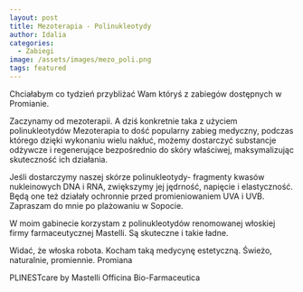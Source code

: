 ```yaml
---
layout: post
title: Mezoterapia - Polinukleotydy
author: Idalia
categories:
  - Zabiegi
image: /assets/images/mezo_poli.png
tags: featured
---
```

Chciałabym co tydzień przybliżać Wam któryś z zabiegów dostępnych w Promianie.


Zaczynamy od mezoterapii. A dziś konkretnie taka z użyciem polinukleotydów
Mezoterapia to dość popularny zabieg medyczny, podczas którego dzięki wykonaniu wielu nakłuć, możemy dostarczyć substancje odżywcze i regenerujące bezpośrednio do skóry właściwej, maksymalizując skuteczność ich działania. 


Jeśli dostarczymy naszej skórze polinukleotydy- fragmenty kwasów nukleinowych DNA i RNA, zwiększymy jej jędrność, napięcie i elastyczność. Będą one też działały ochronnie przed promieniowaniem UVA i UVB. Zapraszam do mnie po plażowaniu w Sopocie.


W moim gabinecie korzystam z polinukleotydów renomowanej włoskiej firmy farmaceutycznej Mastelli. Są skuteczne i takie ładne. 

Widać, że włoska robota.
Kocham taką medycynę estetyczną.
Świeżo, naturalnie, promiennie. Promiana


PLINESTcare by Mastelli Officina Bio-Farmaceutica